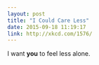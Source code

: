```yaml
---
layout: post
title: "I Could Care Less"
date: 2015-09-18 11:19:17
link: http://xkcd.com/1576/
---
```

I want **you** to feel less alone.
